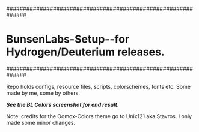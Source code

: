 ##############################################################
# BunsenLabs-Setup--for Hydrogen/Deuterium releases.
##############################################################

Repo holds configs, resource files, scripts, colorschemes, fonts etc. Some made by me, some by others.

***See the BL Colors screenshot for end result.***

Note: credits for the Oomox-Colors theme go to Unix121 aka Stavros. I only made some minor changes.

